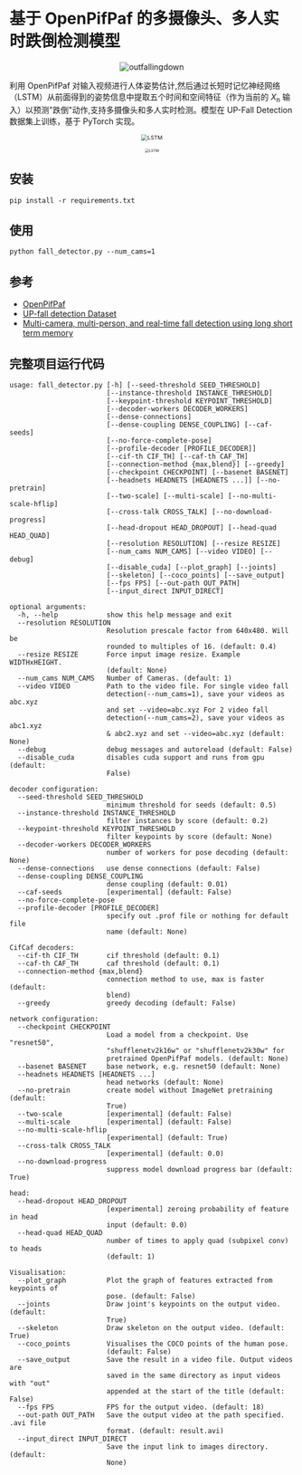 # 基于 OpenPifPaf 的多摄像头、多人实时跌倒检测模型
<p align="center">
<img src="https://git.trustie.net/pkwhiuqat/HumanFallDetectionLSTM/raw/branch/master/documents/outfallingdown.gif?raw=true" alt="outfallingdown"/>

利用 OpenPifPaf 对输入视频进行人体姿势估计,然后通过长短时记忆神经网络（LSTM）从前面得到的姿势信息中提取五个时间和空间特征（作为当前的 *X*<sub>n</sub> 输入）以预测"跌倒"动作,支持多摄像头和多人实时检测。模型在 UP-Fall Detection 数据集上训练，基于 PyTorch 实现。

<p align="center">
<img src="https://git.trustie.net/pkwhiuqat/HumanFallDetectionLSTM/raw/branch/master/flowchart.png?raw=true" alt="LSTM" style="zoom:68%;" />
<p align="center">
<img src="https://git.trustie.net/pkwhiuqat/HumanFallDetectionLSTM/raw/branch/master/LSTM.png?raw=true" alt="LSTM" style="zoom:45%;" />

## 安装
```shell script
pip install -r requirements.txt
```

## 使用
```shell script
python fall_detector.py --num_cams=1
```

## 参考
- [OpenPifPaf](https://github.com/openpifpaf/openpifpaf)
- [UP-fall detection Dataset](https://dx.doi.org/10.3390/s19091988)
- [Multi-camera, multi-person, and real-time fall detection using long short term memory](https://doi.org/10.1117/12.2580700)

## 完整项目运行代码

    usage: fall_detector.py [-h] [--seed-threshold SEED_THRESHOLD]
                            [--instance-threshold INSTANCE_THRESHOLD]
                            [--keypoint-threshold KEYPOINT_THRESHOLD]
                            [--decoder-workers DECODER_WORKERS]
                            [--dense-connections]
                            [--dense-coupling DENSE_COUPLING] [--caf-seeds]
                            [--no-force-complete-pose]
                            [--profile-decoder [PROFILE_DECODER]]
                            [--cif-th CIF_TH] [--caf-th CAF_TH]
                            [--connection-method {max,blend}] [--greedy]
                            [--checkpoint CHECKPOINT] [--basenet BASENET]
                            [--headnets HEADNETS [HEADNETS ...]] [--no-pretrain]
                            [--two-scale] [--multi-scale] [--no-multi-scale-hflip]
                            [--cross-talk CROSS_TALK] [--no-download-progress]
                            [--head-dropout HEAD_DROPOUT] [--head-quad HEAD_QUAD]
                            [--resolution RESOLUTION] [--resize RESIZE]
                            [--num_cams NUM_CAMS] [--video VIDEO] [--debug]
                            [--disable_cuda] [--plot_graph] [--joints]
                            [--skeleton] [--coco_points] [--save_output]
                            [--fps FPS] [--out-path OUT_PATH]
                            [--input_direct INPUT_DIRECT]
    
    optional arguments:
      -h, --help            show this help message and exit
      --resolution RESOLUTION
                            Resolution prescale factor from 640x480. Will be
                            rounded to multiples of 16. (default: 0.4)
      --resize RESIZE       Force input image resize. Example WIDTHxHEIGHT.
                            (default: None)
      --num_cams NUM_CAMS   Number of Cameras. (default: 1)
      --video VIDEO         Path to the video file. For single video fall
                            detection(--num_cams=1), save your videos as abc.xyz
                            and set --video=abc.xyz For 2 video fall
                            detection(--num_cams=2), save your videos as abc1.xyz
                            & abc2.xyz and set --video=abc.xyz (default: None)
      --debug               debug messages and autoreload (default: False)
      --disable_cuda        disables cuda support and runs from gpu (default:
                            False)
    
    decoder configuration:
      --seed-threshold SEED_THRESHOLD
                            minimum threshold for seeds (default: 0.5)
      --instance-threshold INSTANCE_THRESHOLD
                            filter instances by score (default: 0.2)
      --keypoint-threshold KEYPOINT_THRESHOLD
                            filter keypoints by score (default: None)
      --decoder-workers DECODER_WORKERS
                            number of workers for pose decoding (default: None)
      --dense-connections   use dense connections (default: False)
      --dense-coupling DENSE_COUPLING
                            dense coupling (default: 0.01)
      --caf-seeds           [experimental] (default: False)
      --no-force-complete-pose
      --profile-decoder [PROFILE_DECODER]
                            specify out .prof file or nothing for default file
                            name (default: None)
    
    CifCaf decoders:
      --cif-th CIF_TH       cif threshold (default: 0.1)
      --caf-th CAF_TH       caf threshold (default: 0.1)
      --connection-method {max,blend}
                            connection method to use, max is faster (default:
                            blend)
      --greedy              greedy decoding (default: False)
    
    network configuration:
      --checkpoint CHECKPOINT
                            Load a model from a checkpoint. Use "resnet50",
                            "shufflenetv2k16w" or "shufflenetv2k30w" for
                            pretrained OpenPifPaf models. (default: None)
      --basenet BASENET     base network, e.g. resnet50 (default: None)
      --headnets HEADNETS [HEADNETS ...]
                            head networks (default: None)
      --no-pretrain         create model without ImageNet pretraining (default:
                            True)
      --two-scale           [experimental] (default: False)
      --multi-scale         [experimental] (default: False)
      --no-multi-scale-hflip
                            [experimental] (default: True)
      --cross-talk CROSS_TALK
                            [experimental] (default: 0.0)
      --no-download-progress
                            suppress model download progress bar (default: True)
    
    head:
      --head-dropout HEAD_DROPOUT
                            [experimental] zeroing probability of feature in head
                            input (default: 0.0)
      --head-quad HEAD_QUAD
                            number of times to apply quad (subpixel conv) to heads
                            (default: 1)
    
    Visualisation:
      --plot_graph          Plot the graph of features extracted from keypoints of
                            pose. (default: False)
      --joints              Draw joint's keypoints on the output video. (default:
                            True)
      --skeleton            Draw skeleton on the output video. (default: True)
      --coco_points         Visualises the COCO points of the human pose.
                            (default: False)
      --save_output         Save the result in a video file. Output videos are
                            saved in the same directory as input videos with "out"
                            appended at the start of the title (default: False)
      --fps FPS             FPS for the output video. (default: 18)
      --out-path OUT_PATH   Save the output video at the path specified. .avi file
                            format. (default: result.avi)
      --input_direct INPUT_DIRECT
                            Save the input link to images directory. (default:
                            None)